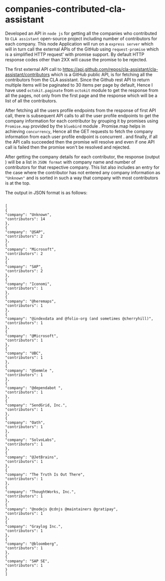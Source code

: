 # companies-contributed-cla-assistant

Developed an API in `node js`  for getting  all the companies who contributed to `CLA assistant` open-source project including  number of contributors for each company. This node Application will run on a `express server` which will in turn call the external APIs of the GitHub using `request-promise` which is a simplified HTTP request' with promise support.  By default HTTP response codes other than 2XX will cause the promise to be rejected.  

The first external API call to https://api.github.com/repos/cla-assistant/cla-assistant/contributors which is a GitHub public API,  is for  fetching  all the contributors from  the CLA assistant. Since the Github rest API to return multiple items will be paginated to 30 items per page  by default, Hence I have used `octokit.paginate` from `octokit` module  to get the response from all the pages, not only from  the first page and the response  which will be a list of all the contributors. 

After fetching  all the users profile  endpoints from the response of  first API call,   there is  subsequent API calls to all the user profile endpoints  to get   the company information  for each contributor by grouping it by  promises using `Promise.map`  provided by the `bluebird` module .  Promise.map helps in achieving `concurrency`, Hence all the  GET requests  to fetch  the company information  from  each user profile endpoint is concurrent . and finally, if all the API calls succeeded then the promise will resolve and even if one API  call is failed then the promise won't be resolved and rejected. 

After getting the company details for each contributor, the response (output ) will be a list in `JSON format`  with company name and number of contributors for that respective company. This list also includes an entry for the case where the contributor has not entered any company information as `"Unknown"` and is sorted in such a way that company with most contributors is at the top.  

The output in JSON format is as follows: 

```

[
{
"company": "Unknown",
"contributors": 14
},
{
"company": "@SAP",
"contributors": 2
},
{
"company": "Microsoft",
"contributors": 2
},
{
"company": "SAP",
"contributors": 2
},
{
"company": "Iconomi",
"contributors": 1
},
{
"company": "@heremaps",
"contributors": 1
},
{
"company": "@indexdata and @folio-org (and sometimes @cherryhill)",
"contributors": 1
},
{
"company": "@Microsoft",
"contributors": 1
},
{
"company": "UBC",
"contributors": 1
},
{
"company": "@Semmle ",
"contributors": 1
},
{
"company": "@dependabot ",
"contributors": 1
},
{
"company": "SendGrid, Inc.",
"contributors": 1
},
{
"company": "Oath",
"contributors": 1
},
{
"company": "SolvoLabs",
"contributors": 1
},
{
"company": "@JetBrains",
"contributors": 1
},
{
"company": "The Truth Is Out There",
"contributors": 1
},
{
"company": "ThoughtWorks, Inc.",
"contributors": 1
},
{
"company": "@nodejs @cdnjs @maintainers @gratipay",
"contributors": 1
},
{
"company": "Graylog Inc.",
"contributors": 1
},
{
"company": "@bloomberg",
"contributors": 1
},
{
"company": "SAP SE",
"contributors": 1
}
]
```
